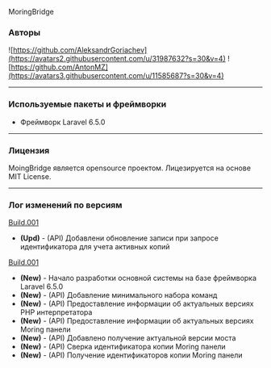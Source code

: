 MoringBridge

### Авторы
 ![https://github.com/AleksandrGoriachev](https://avatars2.githubusercontent.com/u/31987632?s=30&v=4)
 ![https://github.com/AntonMZ](https://avatars3.githubusercontent.com/u/11585687?s=30&v=4)
***
### Используемые пакеты и фреймворки
* Фреймворк Laravel 6.5.0
***
### Лицензия

MoingBridge является opensource проектом. Лицезируется на основе MIT License.
***
### Лог изменений по версиям

[Build.001](https://github.com/TripleSD/moring-bridge/releases/tag/build.001)
- **(Upd)** - (API) Добавлени обновление записи при запросе идентификатора для учета активных копий

[Build.001](https://github.com/TripleSD/moring-bridge/releases/tag/build.001)
- **(New)** - Начало разработки основной системы на базе фреймворка Laravel 6.5.0
- **(New)** - (API) Добавление минимального набора команд
- **(New)** - (API) Предоставление информации об актуальных версиях PHP интерпретатора
- **(New)** - (API) Предоставление информации об актуальных версиях Moring панели
- **(New)** - (API) Добавлено получение актуальной версии моста
- **(New)** - (API) Сверка идентификатора копии Moring панели
- **(New)** - (API) Получение идентификаторов копии Moring панели
